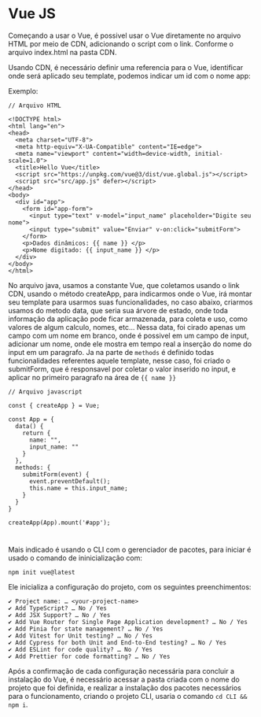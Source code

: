 # Vue JS

Começando a usar o Vue, é possivel usar o Vue diretamente no arquivo HTML por meio de CDN, adicionando o script com o link. Conforme o arquivo index.html na pasta CDN.

Usando CDN, é necessário definir uma referencia para o Vue, identificar onde será aplicado seu template, podemos indicar um id com o nome app:

Exemplo:

```
// Arquivo HTML

<!DOCTYPE html>
<html lang="en">
<head>
  <meta charset="UTF-8">
  <meta http-equiv="X-UA-Compatible" content="IE=edge">
  <meta name="viewport" content="width=device-width, initial-scale=1.0">
  <title>Hello Vue</title>
  <script src="https://unpkg.com/vue@3/dist/vue.global.js"></script>
  <script src="src/app.js" defer></script>
</head>
<body>
  <div id="app">
    <form id="app-form">
      <input type="text" v-model="input_name" placeholder="Digite seu nome">
      <input type="submit" value="Enviar" v-on:click="submitForm">
    </form>
    <p>Dados dinâmicos: {{ name }} </p>
    <p>Nome digitado: {{ input_name }} </p>
  </div>
</body>
</html>
```

No arquivo java, usamos a constante Vue, que coletamos usando o link CDN, usando o método createApp, para indicarmos onde o Vue, irá montar seu template para usarmos suas funcionalidades, no caso abaixo, criarmos usamos do metodo data, que seria sua árvore de estado, onde toda informação da aplicação pode ficar armazenada, para coleta e uso, como valores de algum calculo, nomes, etc...
Nessa data, foi cirado apenas um campo com um nome em branco, onde é possivel em um campo de input, adicionar um nome, onde ele mostra em tempo real a inserção do nome do input em um paragrafo.
Ja na parte de `methods` é definido todas funcionalidades referentes aquele template, nesse caso, foi criado o submitForm, que é responsavel por coletar o valor inserido no input, e aplicar no primeiro paragrafo na área de `{{ name }}`

```
// Arquivo javascript

const { createApp } = Vue;

const App = {
  data() {
    return {
      name: "",
      input_name: ""
    }
  },
  methods: {
    submitForm(event) {
      event.preventDefault();
      this.name = this.input_name;
    }
  }
}

createApp(App).mount('#app');
```


#

Mais indicado é usando o CLI com o gerenciador de pacotes, para iniciar é usado o comando de ininicialização com:
```
npm init vue@latest
```

Ele inicializa a configuração do projeto, com os seguintes preenchimentos:
```
✔ Project name: … <your-project-name>
✔ Add TypeScript? … No / Yes
✔ Add JSX Support? … No / Yes
✔ Add Vue Router for Single Page Application development? … No / Yes
✔ Add Pinia for state management? … No / Yes
✔ Add Vitest for Unit testing? … No / Yes
✔ Add Cypress for both Unit and End-to-End testing? … No / Yes
✔ Add ESLint for code quality? … No / Yes
✔ Add Prettier for code formatting? … No / Yes
```

Após a confirmação de cada configuração necessária para concluir a instalação do Vue, é necessário acessar a pasta criada com o nome do projeto que foi definida, e realizar a instalação dos pacotes necessários para o funcionamento, criando o projeto CLI, usaria o comando `cd CLI && npm i`.

